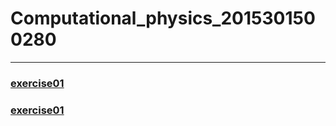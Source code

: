 # Computational_physics_2015301500280
------


### [exercise01](https://github.com/paaaaaan/Computational_physics_2015301500280/blob/master/picture.png)
### [exercise01](https://github.com/paaaaaan/Computational_physics_2015301500280/blob/master/temp.py)
